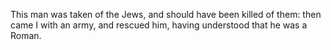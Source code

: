 This man was taken of the Jews, and should have been killed of them: then came I with an army, and rescued him, having understood that he was a Roman.
